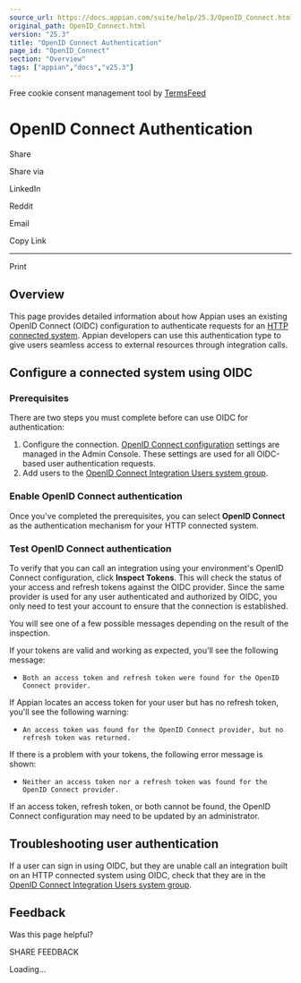 ```yaml
---
source_url: https://docs.appian.com/suite/help/25.3/OpenID_Connect.html
original_path: OpenID_Connect.html
version: "25.3"
title: "OpenID Connect Authentication"
page_id: "OpenID_Connect"
section: "Overview"
tags: ["appian","docs","v25.3"]
---
```



Free cookie consent management tool by [TermsFeed](https://www.termsfeed.com/)

# OpenID Connect Authentication

Share

Share via

LinkedIn

Reddit

Email

Copy Link

* * *

Print

## Overview

This page provides detailed information about how Appian uses an existing OpenID Connect (OIDC) configuration to authenticate requests for an [HTTP connected system](http-connected-system.html). Appian developers can use this authentication type to give users seamless access to external resources through integration calls.

## Configure a connected system using OIDC

### Prerequisites

There are two steps you must complete before can use OIDC for authentication:

1.  Configure the connection. [OpenID Connect configuration](OpenID_Connect_User_Authentication.html) settings are managed in the Admin Console. These settings are used for all OIDC-based user authentication requests.
2.  Add users to the [OpenID Connect Integration Users system group](System_Groups.html#openid-connect-integration-users).

### Enable OpenID Connect authentication

Once you've completed the prerequisites, you can select **OpenID Connect** as the authentication mechanism for your HTTP connected system.

### Test OpenID Connect authentication

To verify that you can call an integration using your environment's OpenID Connect configuration, click **Inspect Tokens**. This will check the status of your access and refresh tokens against the OIDC provider. Since the same provider is used for any user authenticated and authorized by OIDC, you only need to test your account to ensure that the connection is established.

You will see one of a few possible messages depending on the result of the inspection.

If your tokens are valid and working as expected, you'll see the following message:

-   `Both an access token and refresh token were found for the OpenID Connect provider.`

If Appian locates an access token for your user but has no refresh token, you'll see the following warning:

-   `An access token was found for the OpenID Connect provider, but no refresh token was returned.`

If there is a problem with your tokens, the following error message is shown:

-   `Neither an access token nor a refresh token was found for the OpenID Connect provider.`

If an access token, refresh token, or both cannot be found, the OpenID Connect configuration may need to be updated by an administrator.

## Troubleshooting user authentication

If a user can sign in using OIDC, but they are unable call an integration built on an HTTP connected system using OIDC, check that they are in the [OpenID Connect Integration Users system group](System_Groups.html#openid-connect-integration-users).

## Feedback

Was this page helpful?

SHARE FEEDBACK

Loading...